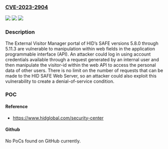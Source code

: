 ### [CVE-2023-2904](https://cve.mitre.org/cgi-bin/cvename.cgi?name=CVE-2023-2904)
![](https://img.shields.io/static/v1?label=Product&message=SAFE&color=blue)
![](https://img.shields.io/static/v1?label=Version&message=5.8.0%3C%3D%205.11.3%20&color=brighgreen)
![](https://img.shields.io/static/v1?label=Vulnerability&message=CWE-471%3A%20Modification%20of%20Assumed-Immutable%20Data&color=brighgreen)

### Description

The External Visitor Manager portal of HID’s SAFE versions 5.8.0 through 5.11.3 are vulnerable to manipulation within web fields in the application programmable interface (API). An attacker could log in using account credentials available through a request generated by an internal user and then manipulate the visitor-id within the web API to access the personal data of other users. There is no limit on the number of requests that can be made to the HID SAFE Web Server, so an attacker could also exploit this vulnerability to create a denial-of-service condition.

### POC

#### Reference
- https://www.hidglobal.com/security-center

#### Github
No PoCs found on GitHub currently.

